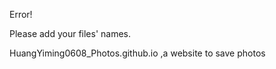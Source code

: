 Error!

Please add your files' names.



HuangYiming0608_Photos.github.io ,a website to save photos
